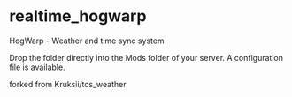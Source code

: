 # realtime_hogwarp
HogWarp - Weather and time sync system

Drop the folder directly into the Mods folder of your server. A configuration file is available.

forked from Kruksii/tcs_weather
